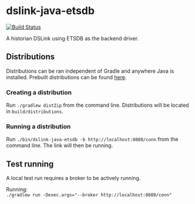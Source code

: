 # dslink-java-etsdb

[![Build Status](https://drone.io/github.com/IOT-DSA/dslink-java-etsdb/status.png)](https://drone.io/github.com/IOT-DSA/dslink-java-etsdb/latest)

A historian DSLink using ETSDB as the backend driver.

## Distributions

Distributions can be ran independent of Gradle and anywhere Java is installed.
Prebuilt distributions can be found [here](https://drone.io/github.com/IOT-DSA/dslink-java-etsdb/files).

### Creating a distribution

Run `./gradlew distZip` from the command line. Distributions will be located
in `build/distributions`.

### Running a distribution

Run `./bin/dslink-java-etsdb -b http://localhost:8080/conn` from the command
line. The link will then be running.

## Test running

A local test run requires a broker to be actively running.

Running: <br />
`./gradlew run -Dexec.args="--broker http://localhost:8080/conn"`

